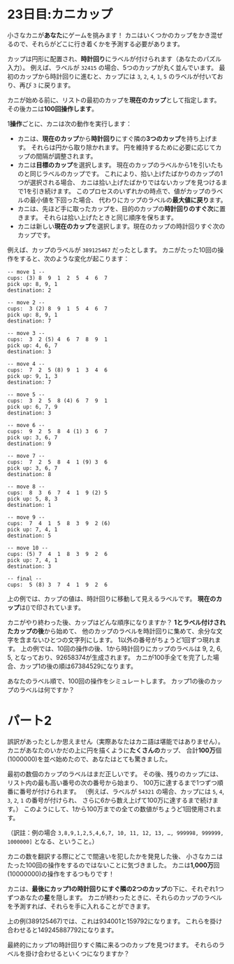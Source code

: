 # 23日目:カニカップ

小さなカニが**あなた**にゲームを挑みます！
カニはいくつかのカップをかき混ぜるので、それらがどこに行き着くかを予測する必要があります。

カップは円形に配置され、**時計回り**にラベルが付けられます（あなたのパズル入力）。
例えば、ラベルが `32415` の場合、5つのカップが丸く並んでいます。
最初のカップから時計回りに進むと、カップには `3`, `2`, `4`, `1`, `5` のラベルが付いており、再び `3` に戻ります。

カニが始める前に、リストの最初のカップを**現在のカップ**として指定します。
その後カニは**100回操作します**。

1**操作**ごとに、カニは次の動作を実行します：

- カニは、**現在のカップ**から**時計回り**にすぐ隣の**3つのカップ**を持ち上げます。
それらは円から取り除かれます。
円を維持するために必要に応じてカップの間隔が調整されます。
- カニは**目標のカップ**を選択します。
現在のカップのラベルから1を引いたものと同じラベルのカップです。
これにより、拾い上げたばかりのカップの1つが選択される場合、
カニは拾い上げたばかりではないカップを見つけるまで1を引き続けます。
このプロセスのいずれかの時点で、値がカップのラベルの最小値を下回った場合、
代わりにカップのラベルの**最大値に戻り**ます。
- カニは、先ほど手に取ったカップを、目的のカップの**時計回りのすぐ次**に置きます。
それらは拾い上げたときと同じ順序を保ちます。
- カニは新しい**現在のカップ**を選択します。現在のカップの時計回りすぐ次のカップです。

例えば、カップのラベルが `389125467` だったとします。
カニがたった10回の操作をすると、次のような変化が起こります：

```
-- move 1 --
cups: (3) 8  9  1  2  5  4  6  7 
pick up: 8, 9, 1
destination: 2

-- move 2 --
cups:  3 (2) 8  9  1  5  4  6  7 
pick up: 8, 9, 1
destination: 7

-- move 3 --
cups:  3  2 (5) 4  6  7  8  9  1 
pick up: 4, 6, 7
destination: 3

-- move 4 --
cups:  7  2  5 (8) 9  1  3  4  6 
pick up: 9, 1, 3
destination: 7

-- move 5 --
cups:  3  2  5  8 (4) 6  7  9  1 
pick up: 6, 7, 9
destination: 3

-- move 6 --
cups:  9  2  5  8  4 (1) 3  6  7 
pick up: 3, 6, 7
destination: 9

-- move 7 --
cups:  7  2  5  8  4  1 (9) 3  6 
pick up: 3, 6, 7
destination: 8

-- move 8 --
cups:  8  3  6  7  4  1  9 (2) 5 
pick up: 5, 8, 3
destination: 1

-- move 9 --
cups:  7  4  1  5  8  3  9  2 (6)
pick up: 7, 4, 1
destination: 5

-- move 10 --
cups: (5) 7  4  1  8  3  9  2  6 
pick up: 7, 4, 1
destination: 3

-- final --
cups:  5 (8) 3  7  4  1  9  2  6 
```

上の例では、カップの値は、時計回りに移動して見えるラベルです。
**現在のカップ**は()で印されています。

カニがやり終わった後、カップはどんな順序になりますか？
**1とラベル付けされたカップの後**から始めて、
他のカップのラベルを時計回りに集めて、余分な文字を含まないひとつの文字列にします。
1以外の番号がちょうど1回ずつ現れます。
上の例では、10回の操作の後、1から時計回りにカップのラベルは 9, 2, 6, 5, となっており、92658374が生成されます。
カニが100手全てを完了した場合、カップ1の後の順は67384529になります。

あなたのラベル順で、100回の操作をシミュレートします。
カップ1の後のカップのラベルは何ですか？

# パート2

誤訳があったとしか思えません（実際あなたはカニ語は堪能ではありません）。
カニがあなたのいかだの上に円を描くように**たくさんの**カップ、
合計**100万**個(1000000)を並べ始めたので、あなたはとても驚きました。

最初の数個のカップのラベルはまだ正しいです。
その後、残りのカップには、リスト内の最も高い番号の次の番号から始まり、
100万に達するまで1つずつ順番に番号が付けられます。
（例えば、ラベルが `54321` の場合、カップには `5`, `4`, `3`, `2`, `1` の番号が付けられ、
さらに6から数え上げて100万に達するまで続けます。）
このようにして、1から100万までの全ての数値がちょうど1回使用されます。

（訳註：例の場合 `3,8,9,1,2,5,4,6,7, 10, 11, 12, 13, …, 999998, 999999, 1000000]` となる、ということ。）

カニの数を翻訳する際にどこで間違いを犯したかを発見した後、
小さなカニはたった100回の操作をするのではないことに気づきました。
カニは**1,000万**回(10000000)の操作をするつもりです！

カニは、**最後にカップ1の時計回りにすぐ隣の2つのカップ**の下に、それぞれ1つずつあなたの**星**を隠します。
カニが終わったときに、それらのカップのラベルを予測すれば、それらを手に入れることができます。

上の例(389125467)では、これは934001と159792になります。
これらを掛け合わせると149245887792になります。

最終的にカップ1の時計回りすぐ隣に来るつのカップを見つけます。
それらのラベルを掛け合わせるといくつになりますか？
